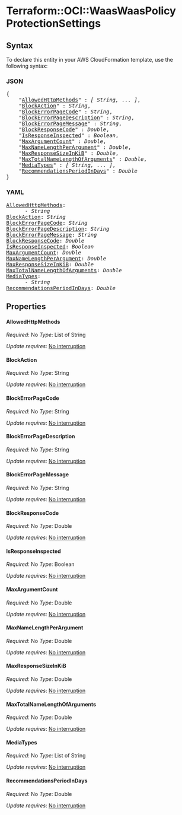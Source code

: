 # Terraform::OCI::WaasWaasPolicy ProtectionSettings

## Syntax

To declare this entity in your AWS CloudFormation template, use the following syntax:

### JSON

<pre>
{
    "<a href="#allowedhttpmethods" title="AllowedHttpMethods">AllowedHttpMethods</a>" : <i>[ String, ... ]</i>,
    "<a href="#blockaction" title="BlockAction">BlockAction</a>" : <i>String</i>,
    "<a href="#blockerrorpagecode" title="BlockErrorPageCode">BlockErrorPageCode</a>" : <i>String</i>,
    "<a href="#blockerrorpagedescription" title="BlockErrorPageDescription">BlockErrorPageDescription</a>" : <i>String</i>,
    "<a href="#blockerrorpagemessage" title="BlockErrorPageMessage">BlockErrorPageMessage</a>" : <i>String</i>,
    "<a href="#blockresponsecode" title="BlockResponseCode">BlockResponseCode</a>" : <i>Double</i>,
    "<a href="#isresponseinspected" title="IsResponseInspected">IsResponseInspected</a>" : <i>Boolean</i>,
    "<a href="#maxargumentcount" title="MaxArgumentCount">MaxArgumentCount</a>" : <i>Double</i>,
    "<a href="#maxnamelengthperargument" title="MaxNameLengthPerArgument">MaxNameLengthPerArgument</a>" : <i>Double</i>,
    "<a href="#maxresponsesizeinkib" title="MaxResponseSizeInKiB">MaxResponseSizeInKiB</a>" : <i>Double</i>,
    "<a href="#maxtotalnamelengthofarguments" title="MaxTotalNameLengthOfArguments">MaxTotalNameLengthOfArguments</a>" : <i>Double</i>,
    "<a href="#mediatypes" title="MediaTypes">MediaTypes</a>" : <i>[ String, ... ]</i>,
    "<a href="#recommendationsperiodindays" title="RecommendationsPeriodInDays">RecommendationsPeriodInDays</a>" : <i>Double</i>
}
</pre>

### YAML

<pre>
<a href="#allowedhttpmethods" title="AllowedHttpMethods">AllowedHttpMethods</a>: <i>
      - String</i>
<a href="#blockaction" title="BlockAction">BlockAction</a>: <i>String</i>
<a href="#blockerrorpagecode" title="BlockErrorPageCode">BlockErrorPageCode</a>: <i>String</i>
<a href="#blockerrorpagedescription" title="BlockErrorPageDescription">BlockErrorPageDescription</a>: <i>String</i>
<a href="#blockerrorpagemessage" title="BlockErrorPageMessage">BlockErrorPageMessage</a>: <i>String</i>
<a href="#blockresponsecode" title="BlockResponseCode">BlockResponseCode</a>: <i>Double</i>
<a href="#isresponseinspected" title="IsResponseInspected">IsResponseInspected</a>: <i>Boolean</i>
<a href="#maxargumentcount" title="MaxArgumentCount">MaxArgumentCount</a>: <i>Double</i>
<a href="#maxnamelengthperargument" title="MaxNameLengthPerArgument">MaxNameLengthPerArgument</a>: <i>Double</i>
<a href="#maxresponsesizeinkib" title="MaxResponseSizeInKiB">MaxResponseSizeInKiB</a>: <i>Double</i>
<a href="#maxtotalnamelengthofarguments" title="MaxTotalNameLengthOfArguments">MaxTotalNameLengthOfArguments</a>: <i>Double</i>
<a href="#mediatypes" title="MediaTypes">MediaTypes</a>: <i>
      - String</i>
<a href="#recommendationsperiodindays" title="RecommendationsPeriodInDays">RecommendationsPeriodInDays</a>: <i>Double</i>
</pre>

## Properties

#### AllowedHttpMethods

_Required_: No
_Type_: List of String

_Update requires_: [No interruption](https://docs.aws.amazon.com/AWSCloudFormation/latest/UserGuide/using-cfn-updating-stacks-update-behaviors.html#update-no-interrupt)

#### BlockAction

_Required_: No
_Type_: String

_Update requires_: [No interruption](https://docs.aws.amazon.com/AWSCloudFormation/latest/UserGuide/using-cfn-updating-stacks-update-behaviors.html#update-no-interrupt)

#### BlockErrorPageCode

_Required_: No
_Type_: String

_Update requires_: [No interruption](https://docs.aws.amazon.com/AWSCloudFormation/latest/UserGuide/using-cfn-updating-stacks-update-behaviors.html#update-no-interrupt)

#### BlockErrorPageDescription

_Required_: No
_Type_: String

_Update requires_: [No interruption](https://docs.aws.amazon.com/AWSCloudFormation/latest/UserGuide/using-cfn-updating-stacks-update-behaviors.html#update-no-interrupt)

#### BlockErrorPageMessage

_Required_: No
_Type_: String

_Update requires_: [No interruption](https://docs.aws.amazon.com/AWSCloudFormation/latest/UserGuide/using-cfn-updating-stacks-update-behaviors.html#update-no-interrupt)

#### BlockResponseCode

_Required_: No
_Type_: Double

_Update requires_: [No interruption](https://docs.aws.amazon.com/AWSCloudFormation/latest/UserGuide/using-cfn-updating-stacks-update-behaviors.html#update-no-interrupt)

#### IsResponseInspected

_Required_: No
_Type_: Boolean

_Update requires_: [No interruption](https://docs.aws.amazon.com/AWSCloudFormation/latest/UserGuide/using-cfn-updating-stacks-update-behaviors.html#update-no-interrupt)

#### MaxArgumentCount

_Required_: No
_Type_: Double

_Update requires_: [No interruption](https://docs.aws.amazon.com/AWSCloudFormation/latest/UserGuide/using-cfn-updating-stacks-update-behaviors.html#update-no-interrupt)

#### MaxNameLengthPerArgument

_Required_: No
_Type_: Double

_Update requires_: [No interruption](https://docs.aws.amazon.com/AWSCloudFormation/latest/UserGuide/using-cfn-updating-stacks-update-behaviors.html#update-no-interrupt)

#### MaxResponseSizeInKiB

_Required_: No
_Type_: Double

_Update requires_: [No interruption](https://docs.aws.amazon.com/AWSCloudFormation/latest/UserGuide/using-cfn-updating-stacks-update-behaviors.html#update-no-interrupt)

#### MaxTotalNameLengthOfArguments

_Required_: No
_Type_: Double

_Update requires_: [No interruption](https://docs.aws.amazon.com/AWSCloudFormation/latest/UserGuide/using-cfn-updating-stacks-update-behaviors.html#update-no-interrupt)

#### MediaTypes

_Required_: No
_Type_: List of String

_Update requires_: [No interruption](https://docs.aws.amazon.com/AWSCloudFormation/latest/UserGuide/using-cfn-updating-stacks-update-behaviors.html#update-no-interrupt)

#### RecommendationsPeriodInDays

_Required_: No
_Type_: Double

_Update requires_: [No interruption](https://docs.aws.amazon.com/AWSCloudFormation/latest/UserGuide/using-cfn-updating-stacks-update-behaviors.html#update-no-interrupt)

